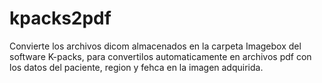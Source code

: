 # kpacks2pdf

Convierte los archivos dicom almacenados en la carpeta Imagebox del software K-packs, para convertilos automaticamente en archivos pdf con los datos del paciente, region y fehca en la imagen adquirida.  
